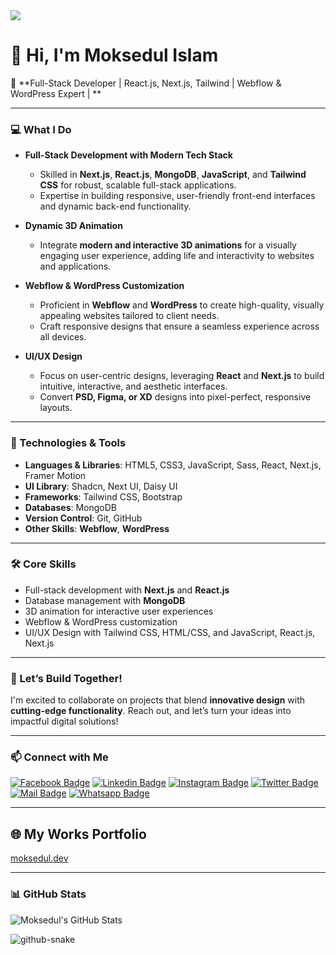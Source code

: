<img src="[https://media.licdn.com/dms/image/v2/D5616AQELzqAoVQt_QQ/profile-displaybackgroundimage-shrink_350_1400/profile-displaybackgroundimage-shrink_350_1400/0/1729438115610?e=1735171200&v=beta&t=R4QxpdA0sJkJTWGIbNI50d6u0phcr31W5aA2RaHCWHE](https://media.licdn.com/dms/image/v2/D5616AQELzqAoVQt_QQ/profile-displaybackgroundimage-shrink_350_1400/profile-displaybackgroundimage-shrink_350_1400/0/1729438115610?e=1742428800&v=beta&t=jrlC9ItPsyNt5TAzhtO1JXqEcoCdEzUZXUkANJFOg5w)"/>

# 👋 Hi, I'm Moksedul Islam

🚀 **Full-Stack Developer | React.js, Next.js, Tailwind | Webflow & WordPress Expert | **

---

### 💻 What I Do

- **Full-Stack Development with Modern Tech Stack**  
  - Skilled in **Next.js**, **React.js**, **MongoDB**, **JavaScript**, and **Tailwind CSS** for robust, scalable full-stack applications.
  - Expertise in building responsive, user-friendly front-end interfaces and dynamic back-end functionality.

- **Dynamic 3D Animation**  
  - Integrate **modern and interactive 3D animations** for a visually engaging user experience, adding life and interactivity to websites and applications.

- **Webflow & WordPress Customization**  
  - Proficient in **Webflow** and **WordPress** to create high-quality, visually appealing websites tailored to client needs.
  - Craft responsive designs that ensure a seamless experience across all devices.

- **UI/UX Design**  
  - Focus on user-centric designs, leveraging **React** and **Next.js** to build intuitive, interactive, and aesthetic interfaces.
  - Convert **PSD, Figma, or XD** designs into pixel-perfect, responsive layouts.

---

### 🔧 Technologies & Tools

- **Languages & Libraries**: HTML5, CSS3, JavaScript, Sass, React, Next.js, Framer Motion
- **UI Library**: Shadcn, Next UI, Daisy UI
- **Frameworks**: Tailwind CSS, Bootstrap
- **Databases**: MongoDB
- **Version Control**: Git, GitHub
- **Other Skills**: **Webflow**, **WordPress**

---

### 🛠️ Core Skills

- Full-stack development with **Next.js** and **React.js**
- Database management with **MongoDB**
- 3D animation for interactive user experiences
- Webflow & WordPress customization
- UI/UX Design with Tailwind CSS, HTML/CSS, and JavaScript, React.js, Next.js

---

### 🎯 Let’s Build Together!

I'm excited to collaborate on projects that blend **innovative design** with **cutting-edge functionality**. Reach out, and let’s turn your ideas into impactful digital solutions!

---

### 📫 Connect with Me

[![Facebook Badge](https://img.shields.io/badge/Facebook-1877F2?style=for-the-badge&logo=facebook&logoColor=white)](https://facebook.com/codermoksedul) [![Linkedin Badge](https://img.shields.io/badge/LinkedIn-0077B5?style=for-the-badge&logo=linkedin&logoColor=white)](https://www.linkedin.com/in/codermoksedul/) [![Instagram Badge](https://img.shields.io/badge/Instagram-E4405F?style=for-the-badge&logo=instagram&logoColor=white)](https://instagram.com/codermoksedul) [![Twitter Badge](https://img.shields.io/badge/Twitter-1DA1F2?style=for-the-badge&logo=twitter&logoColor=white)](https://twitter.com/codermoksedul) [![Mail Badge](https://img.shields.io/badge/Gmail-D14836?style=for-the-badge&logo=gmail&logoColor=white)](mailto:info@moksedul.dev) [![Whatsapp Badge](https://img.shields.io/badge/Whatsapp-075e54?style=for-the-badge&logo=whatsapp&logoColor=white)](https://api.whatsapp.com/send?phone=8801518301895)

---

## 🌐 My Works Portfolio

[moksedul.dev](https://moksedul.dev/)

---

### 📊 GitHub Stats

![Moksedul's GitHub Stats](https://github-readme-stats.vercel.app/api?username=codermoksedul&count_private=true&theme=tokyonight&hide=contribs,prs)

<picture>
  <source media="(prefers-color-scheme: dark)" srcset="https://raw.githubusercontent.com/tobiasmeyhoefer/tobiasmeyhoefer/output/github-snake-dark.svg" />
  <source media="(prefers-color-scheme: light)" srcset="https://raw.githubusercontent.com/tobiasmeyhoefer/tobiasmeyhoefer/output/github-snake.svg" />
  <img alt="github-snake" src="https://raw.githubusercontent.com/tobiasmeyhoefer/tobiasmeyhoefer/output/github-snake.svg" />
</picture>


